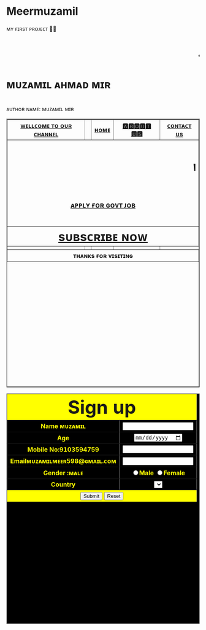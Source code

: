 # Meermuzamil<br>
ᴍʏ ғɪʀsᴛ ᴘʀᴏᴊᴇᴄᴛ 🥰🥰<br>
<h1><marquee><ᴍᴜᴢᴀᴍɪʟ<font color="pink"></h1></marquee>
 <h1>ᴍᴜᴢᴀᴍɪʟ ᴀʜᴍᴀᴅ ᴍɪʀ </h1>
<body>
<table border="2"width="100%"height="700px">
<tr>
<th> <a href="https://www.indgovtjobs.in">ᴡᴇʟʟᴄᴏᴍᴇ ᴛᴏ ᴏᴜʀ ᴄʜᴀɴɴᴇʟ</th></a>
<th> </th>
<th>  <a href="https://www.indgovtjobs.in">ʜᴏᴍᴇ</th></a>
<th> <a href="https://www.timesinternet.in">🅰🅱🅾🆄🆃 🆄🆂 </th></a>
<th>  <a href="https://www.indgovtjobs.in 9103594759">ᴄᴏɴᴛᴀᴄᴛ ᴜs </th></a>
</tr>
<!...row 2....>
<tr>
<th colspan="6"</th>
<h1><marquee>𝒘𝒆𝒍𝒍 𝒄𝒐𝒎𝒆 𝒕𝒐 𝒐𝒖𝒓 𝒘𝒆𝒃𝒔𝒊𝒕𝒆</marquee></h1><br>
<h3><a href="https://www.indgovtjobs.in">ᴀᴘᴘʟʏ ғᴏʀ ɢᴏᴠᴛ ᴊᴏʙ<h2>
</tr>
<!...row 3....>
<tr>
<th colspan="6"</th>
<font size ="6" color="gold"><a href="https://www.indgovtjobs.in"> sᴜʙsᴄʀɪʙᴇ ɴᴏᴡ </font>
</tr>
<!...row 4....>
<tr>
<th></th>
<th></th>
<th></th>
<th></th>
</tr>
<!...row 5....>
<tr>
</tr>
<!...row 6....>
<tr>
<th colspan="6">ᴛʜᴀɴᴋs ғᴏʀ ᴠɪsɪᴛɪɴɢ</th>

</tr>
</body>
</html> 
<br>
    ᴀᴜᴛʜᴏʀ ɴᴀᴍᴇ: ᴍᴜᴢᴀᴍɪʟ ᴍɪʀ </br>
                             
  <html>
<head>
</head>
<body background="img/02.jpg">
<form>



<table border="1" width="40%" height="600px" align="center" bgcolor="black">
<!---row1--->
<tr align="center" bgcolor="yellow">
<th colspan="2"><font size="10">Sign up </font></th>
</tr>

<!---row2--->
<tr>
<th><font color="yellow">
<label>Name ᴍᴜᴢᴀᴍɪʟ </label></th>
<th><input type="text"></th>
</tr>

<!---row3--->
<tr>
<th><font color="yellow"><label>Age</label></th>
<th><input type="date"></th>
</tr>

<!---row4--->
<tr >
<th><font color="yellow">
<label>Mobile No:9103594759</label></th>
<th><input type="number"></th>
</tr>

<!---row5--->
<tr >
<th><font color="yellow">
<label>Emailᴍᴜᴢᴀᴍɪʟᴍᴇᴇʀ598@ɢᴍᴀɪʟ.ᴄᴏᴍ</label></th>
<th><input type="email"></th>
</tr>

<!---row6--->
<tr >
<th><font color="yellow">
<label>Gender :ᴍᴀʟᴇ</label></th>
<th><font color="yellow">
<input type="radio" name="gender">Male 
<input type="radio" name="gender">Female
</th>
</tr>

<!---row7--->
<tr >
<th><font color="yellow">
<label>Country</label></th>
<th>
<select name="city">
 ʙᴀɴᴅɪᴘᴏʀᴀ
</th>
</tr>

<!---row8--->
<tr align="center" bgcolor="yellow">
<th colspan="2"><input type="Submit">
<input type="reset">
</th>
</tr>

</table>
</form>

</body>
</html>
